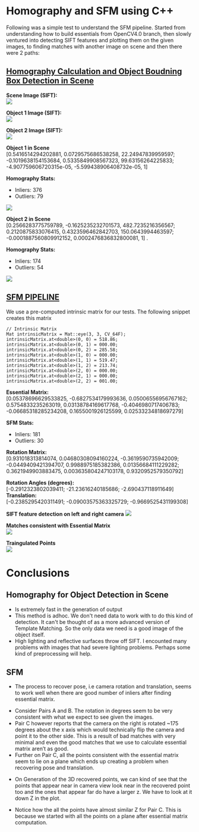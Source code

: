 # Homography and SFM using C++
Following was a simple test to understand the SFM pipeline. Started from understanding how to build essentials from OpenCV4.0 branch, then slowly ventured into detecting SIFT features and plotting them on the given images, to finding matches with another image on scene and then there were 2 paths:

## [Homography Calculation and Object Boudning Box Detection in Scene](compvisiontests/homographytest.cpp)
<b>Scene Image (SIFT):</b>  
![](compvisiontests/Output/homography/dst_1.jpg)

<b>Object 1 Image (SIFT):</b>  
![](compvisiontests/Output/homography/src_1.jpg)

<b>Object 2 Image (SIFT):</b>  
![](compvisiontests/Output/homography/src_2.jpg)

<b>Object 1 in Scene</b>  
[0.5416514294202881, 0.0729575686538258, 22.24947839959597;  
 -0.1019638154153684, 0.5335849908567323, 99.63156264225833;  
 -4.907759606720315e-05, -5.599438906408732e-05, 1]   
  
<b>Homography Stats:</b>  
- Inliers: 376 
- Outliers: 79  
  
![](compvisiontests/Output/homography/src_1_dst_1.jpg)

<b>Object 2 in Scene</b>  
[0.2566283775759789, -0.1625235232701573, 482.7235216356567;  
 0.2120875833076415, 0.4323596462842703, 150.0643994463597;  
 -0.0001887560809912152, 0.0002476836832800081, 1] . 
  
<b>Homography Stats:</b>  
- Inliers: 174 
- Outliers: 54  
  
![](compvisiontests/Output/homography/src_2_dst_1.jpg)

## [SFM PIPELINE](compvisiontests/sfm.cpp)
We use a pre-computed intrinsic matrix for our tests. The following snippet creates this matrix
```
// Intrinsic Matrix
Mat intrinsicMatrix = Mat::eye(3, 3, CV_64F);
intrinsicMatrix.at<double>(0, 0) = 518.86;
intrinsicMatrix.at<double>(0, 1) = 000.00; 
intrinsicMatrix.at<double>(0, 2) = 285.58;
intrinsicMatrix.at<double>(1, 0) = 000.00;
intrinsicMatrix.at<double>(1, 1) = 519.47; 
intrinsicMatrix.at<double>(1, 2) = 213.74;
intrinsicMatrix.at<double>(2, 0) = 000.00;
intrinsicMatrix.at<double>(2, 1) = 000.00; 
intrinsicMatrix.at<double>(2, 2) = 001.00;
```

<b>Essential Matrix:</b>  
[0.05378696629533825, -0.6827534179993636, 0.05006556956767162;  
0.5754833235263019, 0.03138784169617768, -0.4046980717406783;  
-0.06685318285234208, 0.1655001926125599, 0.02533234818697279]  
   
<b>SFM Stats:</b>  
- Inliers: 181
- Outliers: 30  
  
<b>Rotation Matrix:</b>  
[0.931018313814074, 0.04680308094160224, -0.3619590735942009;  
-0.0449409421394707, 0.9988975185382386, 0.01356684111229282;  
0.3621949903883475, 0.003635804247103178, 0.9320952579350792]  
  
<b>Rotation Angles (degrees):</b>   
[-0.2912323802039411; -21.23616240185686; -2.690437118911649]  
<b>Translation:</b>  
[-0.2385295420311491; -0.09003575363325729; -0.9669525431199308]  
  
<b>SIFT feature detection on left and right camera</b>
![](compvisiontests/Output/sfm/a1_a2_pre.jpg)  
  
<b>Matches consistent with Essential Matrix</b>  
![](compvisiontests/Output/sfm/a1_a2.jpg)  

<b>Traingulated Points</b>   
![](compvisiontests/Output/sfm/points_a1_a2.png)  

# Conclusions
## Homography for Object Detection in Scene
- Is extremely fast in the generation of output
- This method is adhoc. We don't need data to work with to do this kind of detection. It can't be thought of as a more advanced version of Template Matching. So the only data we need is a good image of the object itself.
- High lighting and reflective surfaces throw off SIFT. I encounted many problems with images that had severe lighting problems. Perhaps some kind of preprocessing will help.

## SFM
- The process to recover pose, i.e camera rotation and translation, seems to work well when there are good number of inliers after finding essential matrix.
* Consider Pairs A and B. The rotation in degrees seem to be very consistent with what we expect to see given the images.
* Pair C however reports that the camera on the right is rotated ~175 degrees about the x axis which would technically flip the camera and point it to the other side. This is a result of bad matches with very minimal and even the good matches that we use to calculate essential matrix aren’t as good.
* Further on Pair C, all the points consistent with the essential matrix seem to lie on a plane which ends up creating a problem when recovering pose and translation.
- On Generation of the 3D recovered points, we can kind of see that the points that appear near in camera view look near in the recovered point too and the ones that appear far do have a larger z. We have to look at it down Z in the plot.
* Notice how the all the points have almost similar Z for Pair C. This is because we started with all the points on a plane after essential matrix computation.
